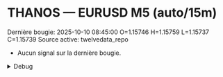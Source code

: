 # THANOS — EURUSD M5 (auto/15m)
Dernière bougie: 2025-10-10 08:45:00  O=1.15746  H=1.15759  L=1.15737  C=1.15739
Source active: twelvedata_repo

- Aucun signal sur la dernière bougie.

<details><summary>Debug</summary>

- TD_API_KEY manquant.

</details>